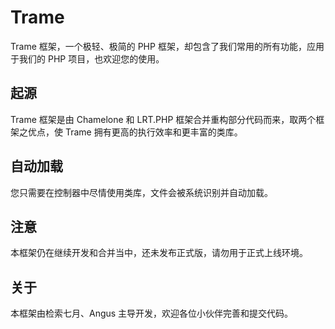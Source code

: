 # Trame
Trame 框架，一个极轻、极简的 PHP 框架，却包含了我们常用的所有功能，应用于我们的 PHP 项目，也欢迎您的使用。  
  
## 起源
Trame 框架是由 Chamelone 和 LRT.PHP 框架合并重构部分代码而来，取两个框架之优点，使 Trame 拥有更高的执行效率和更丰富的类库。
  
## 自动加载
您只需要在控制器中尽情使用类库，文件会被系统识别并自动加载。  

## 注意
本框架仍在继续开发和合并当中，还未发布正式版，请勿用于正式上线环境。

## 关于
本框架由检索七月、Angus 主导开发，欢迎各位小伙伴完善和提交代码。